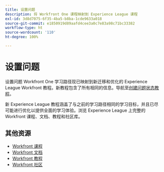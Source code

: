 ```yaml
---
title: 设置问题
description: 将 Workfront One 课程映射到 Experience League 课程
exl-id: 3d8d7075-6f35-4ba5-b8ba-1cde9633a018
source-git-commit: e1850919d89aafd4cee3a0c7e83a98c71bc33382
workflow-type: ht
source-wordcount: '110'
ht-degree: 100%

---
```


# 设置问题

设置问题 Workfront One 学习路径现已映射到新迁移和优化的 Experience League Workfront 教程。新教程包含了所有相同的信息。导航至[创建问题状态教程](https://experienceleague.adobe.com/docs/workfront-learn/tutorials-workfront/home.html)。

新 Experience League 教程涵盖了与之前的学习路径相同的学习目标，并且已尽可能进行优化以提供全面的学习体验。浏览 Experience League 上完整的 Workfront 课程、文档、教程和社区库。


## 其他资源

* [Workfront 课程](https://experienceleague.adobe.com/?lang=en&amp;Solution=Workfront#courses)
* [Workfront 文档](https://experienceleague.adobe.com/docs/workfront.html)
* [Workfront 教程](https://experienceleague.adobe.com/docs/workfront-learn/tutorials-workfront/home.html)
* [Workfront 社区](https://experienceleaguecommunities.adobe.com/t5/workfront/ct-p/workfront)
